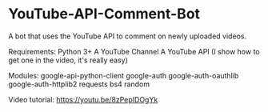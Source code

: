 # YouTube-API-Comment-Bot
A bot that uses the YouTube API to comment on newly uploaded videos.

Requirements:
Python 3+
A YouTube Channel
A YouTube API (I show how to get one in the video, it's really easy)

Modules:
google-api-python-client
google-auth
google-auth-oauthlib
google-auth-httplib2
requests
bs4
random

Video tutorial: https://youtu.be/8zPepIDOgYk
